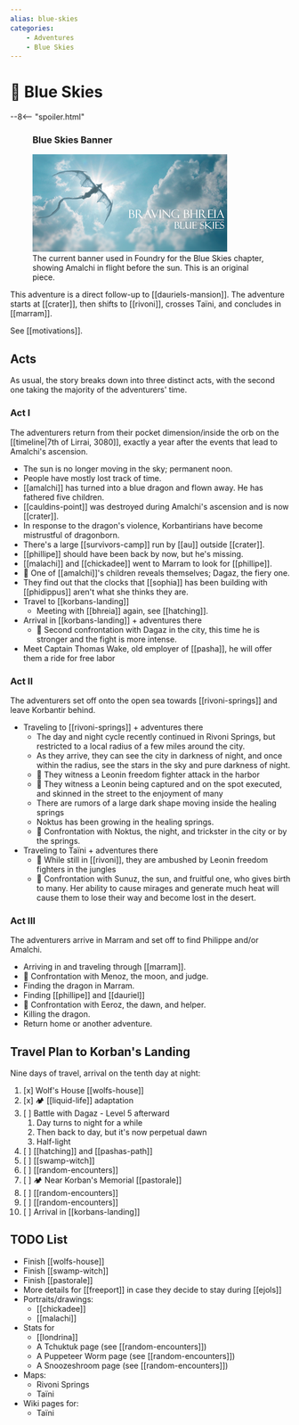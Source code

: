 ```yaml
---
alias: blue-skies
categories:
    - Adventures
    - Blue Skies
---
```

# 🔐 Blue Skies

--8<-- "spoiler.html"

<figure class="infobox right">
  <h3>Blue Skies Banner</h3>
  <a href="/assets/images/blue-skies-banner-full.png">
    <img src="/assets/images/blue-skies-banner-tiny.png" />
  </a>
  <figcaption>
    The current banner used in Foundry for the Blue Skies chapter, showing Amalchi in flight before the sun. This is an original piece.
  </figcaption>
</figure>

This adventure is a direct follow-up to [[dauriels-mansion]]. The adventure starts at [[crater]], then shifts to [[rivoni]], crosses Taïni, and concludes in [[marram]].

See [[motivations]].

## Acts

As usual, the story breaks down into three distinct acts, with the second one taking the majority of the adventurers' time.

### Act I

The adventurers return from their pocket dimension/inside the orb on the [[timeline|7th of Lirrai, 3080]], exactly a year after the events that lead to Amalchi's ascension.

- The sun is no longer moving in the sky; permanent noon.
- People have mostly lost track of time.
- [[amalchi]] has turned into a blue dragon and flown away. He has fathered five children.
- [[cauldins-point]] was destroyed during Amalchi's ascension and is now [[crater]].
- In response to the dragon's violence, Korbantirians have become mistrustful of dragonborn.
- There's a large [[survivors-camp]] run by [[au]] outside [[crater]].
- [[phillipe]] should have been back by now, but he's missing.
- [[malachi]] and [[chickadee]] went to Marram to look for [[phillipe]].
- 🐉 One of [[amalchi]]'s children reveals themselves; Dagaz, the fiery one.
- They find out that the clocks that [[sophia]] has been building with [[phidippus]] aren't what she thinks they are.
- Travel to [[korbans-landing]]
  - Meeting with [[bhreia]] again, see [[hatching]].
- Arrival in [[korbans-landing]] + adventures there
  - 🐉 Second confrontation with Dagaz in the city, this time he is stronger and the fight is more intense.
- Meet Captain Thomas Wake, old employer of [[pasha]], he will offer them a ride for free labor

### Act II

The adventurers set off onto the open sea towards [[rivoni-springs]] and leave Korbantir behind.

- Traveling to [[rivoni-springs]] + adventures there
  - The day and night cycle recently continued in Rivoni Springs, but restricted to a local radius of a few miles around the city.
  - As they arrive, they can see the city in darkness of night, and once within the radius, see the stars in the sky and pure darkness of night.
  - 🦁 They witness a Leonin freedom fighter attack in the harbor
  - 🦁 They witness a Leonin being captured and on the spot executed, and skinned in the street to the enjoyment of many
  - There are rumors of a large dark shape moving inside the healing springs
  - Noktus has been growing in the healing springs.
  - 🐉 Confrontation with Noktus, the night, and trickster in the city or by the springs.
- Traveling to Taïni + adventures there
  - 🦁 While still in [[rivoni]], they are ambushed by Leonin freedom fighters in the jungles
  - 🐉 Confrontation with Sunuz, the sun, and fruitful one, who gives birth to many. Her ability to cause mirages and generate much heat will cause them to lose their way and become lost in the desert.

### Act III

The adventurers arrive in Marram and set off to find Philippe and/or Amalchi.

- Arriving in and traveling through [[marram]].
- 🐉 Confrontation with Menoz, the moon, and judge.
- Finding the dragon in Marram.
- Finding [[phillipe]] and [[dauriel]]
- 🐉 Confrontation with Eeroz, the dawn, and helper.
- Killing the dragon.
- Return home or another adventure.

## Travel Plan to Korban's Landing

Nine days of travel, arrival on the tenth day at night:

1. [x] Wolf's House [[wolfs-house]]
2. [x] 🏕 [[liquid-life]] adaptation
3. [ ] Battle with Dagaz - Level 5 afterward
   1. Day turns to night for a while
   2. Then back to day, but it's now perpetual dawn
   3. Half-light
4. [ ] [[hatching]] and [[pashas-path]]
5. [ ] [[swamp-witch]]
6. [ ] [[random-encounters]]
7. [ ] 🏕 Near Korban's Memorial [[pastorale]]
8. [ ] [[random-encounters]]
9. [ ] [[random-encounters]]
10. [ ] Arrival in [[korbans-landing]]

## TODO List

- Finish [[wolfs-house]]
- Finish [[swamp-witch]]
- Finish [[pastorale]]
- More details for [[freeport]] in case they decide to stay during [[ejols]]
- Portraits/drawings:
  - [[chickadee]]
  - [[malachi]]
- Stats for
  - [[londrina]]
  - A Tchuktuk page (see [[random-encounters]])
  - A Puppeteer Worm page (see [[random-encounters]])
  - A Snoozeshroom page (see [[random-encounters]])
- Maps:
  - Rivoni Springs
  - Taïni
- Wiki pages for:
  - Taïni
